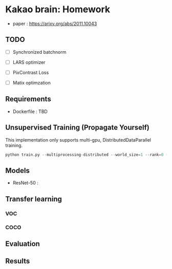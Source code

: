 # Kakao brain: Homework
* paper : https://arixv.org/abs/2011.10043



## TODO

- [ ] Synchronized batchnorm
- [ ] LARS optimizer
- [ ] PixContrast Loss
- [ ] Matix optimzation



## Requirements

* Dockerfile : TBD

  

## Unsupervised Training (Propagate Yourself)

This implementation only supports multi-gpu, DistributedDataParallel training.

```python
python train.py --multiprocessing-distributed --world_size=1 --rank=0 --train_path='$datapath' --batch_size=1024 
```



## Models

* ResNet-50 : 

  

## Transfer learning

### VOC



### COCO





## Evaluation



## Results



